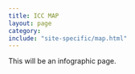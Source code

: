 ```yaml
---
title: ICC MAP
layout: page
category:
include: "site-specific/map.html"
---
```

This will be an infographic page. 